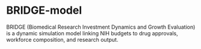 # BRIDGE-model
BRIDGE (Biomedical Research Investment Dynamics and Growth Evaluation) is a dynamic simulation model linking NIH budgets to drug approvals, workforce composition, and research output.
